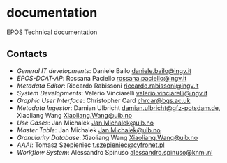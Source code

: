 # documentation
EPOS Technical documentation 

## Contacts
- _General IT developments_: Daniele Bailo daniele.bailo@ingv.it
- _EPOS-DCAT-AP_: Rossana Paciello rossana.paciello@ingv.it
- _Metadata Editor_: Riccardo Rabissoni riccardo.rabissoni@ingv.it
- _System Developments_: Valerio Vinciarelli valerio.vinciarelli@ingv.it
- _Graphic User Interface_: Christopher Card chrcar@bgs.ac.uk
- _Metadata Ingestor_: Damian Ulbricht damian.ulbricht@gfz-potsdam.de, Xiaoliang Wang Xiaoliang.Wang@uib.no 
- _Use Cases_: Jan Michalek Jan.Michalek@uib.no 
- _Master Table_: Jan Michalek Jan.Michalek@uib.no 
- _Granularity Database_: Xiaoliang Wang Xiaoliang.Wang@uib.no 
- _AAAI_: Tomasz Szepieniec t.szepieniec@cyfronet.pl
- _Workflow System_: Alessandro Spinuso alessandro.spinuso@knmi.nl
